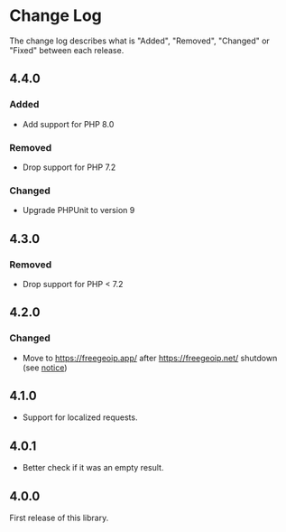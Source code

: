 # Change Log

The change log describes what is "Added", "Removed", "Changed" or "Fixed" between each release.

## 4.4.0

### Added

- Add support for PHP 8.0

### Removed

- Drop support for PHP 7.2

### Changed

- Upgrade PHPUnit to version 9

## 4.3.0

### Removed

- Drop support for PHP < 7.2

## 4.2.0

### Changed

- Move to <https://freegeoip.app/> after <https://freegeoip.net/> shutdown (see [notice](http://freegeoip.net/shutdown))

## 4.1.0

- Support for localized requests.

## 4.0.1

- Better check if it was an empty result.

## 4.0.0

First release of this library.
